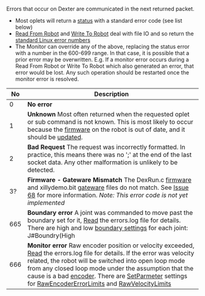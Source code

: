 Errors that occur on Dexter are communicated in the next returned packet.
- Most oplets will return a [status](status-data) with a standard error code (see list below)
- [Read From Robot](read-from-robot) and [Write To Robot](write-to-robot) deal with file IO and so return the [standard Linux error numbers](https://github.com/torvalds/linux/blob/master/include/uapi/asm-generic/errno-base.h) 
- The Monitor can override any of the above, replacing the status error with a number in the 600-699 range. In that case, it is possible that a prior error may be overwritten. E.g. If a monitor error occurs during a Read From Robot or Write To Robot which also generated an error, that error would be lost. Any such operation should be restarted once the monitor error is resolved. 

 No | Description
--- | -------------------
 0  | **No error**
 1  | **Unknown** Most often returned when the requested oplet or sub command is not known. This is most likely to occur because the [firmware](Firmware) on the robot is out of date, and it should be [updated](../../Firmware#readme).
 2  | **Bad Request** The request was incorrectly formatted. In practice, this means there was no ';' at the end of the last socket data. Any other malformation is unlikely to be detected. 
 3? | **Firmware - Gateware Mismatch** The DexRun.c [firmware](Firmware) and xillydemo.bit [gateware](Gateware) files do not match. See [Issue 68](https://github.com/HaddingtonDynamics/Dexter/issues/68) for more information. _Note: This error code is not yet implemented_
665 | **Boundary error** A joint was commanded to move past the boundary set for it, [Read](read-from-robot) the errors.log file for details. There are high and low [boundary settings](set-parameter-oplet#JointBoundaries) for each joint: J#Boundry(High|Low). These are specified in the Defaults.make_ins file, or can be overridden via [SetParmeter](set-parameter-oplet) or the "b" [Oplet](Command-oplet-instruction)
666 | **Monitor error** Raw encoder position or velocity exceeded, [Read](read-from-robot) the errors.log file for details. If the error was velocity related, the robot will be switched into open loop mode from any closed loop mode under the assumption that the cause is a bad [encoder](Encoder-Calibration). There are [SetParmeter](set-parameter-oplet) settings for [RawEncoderErrorLimits](set-parameter-oplet#RawEncoderErrorLimits) and [RawVelocityLimits](set-parameter-oplet#RawVelocityLimits) 

